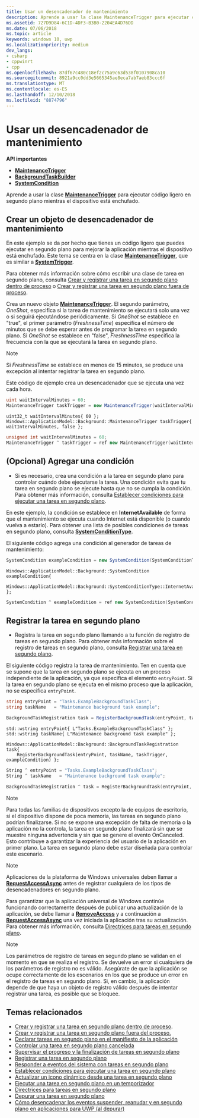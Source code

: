 ```yaml
---
title: Usar un desencadenador de mantenimiento
description: Aprende a usar la clase MaintenanceTrigger para ejecutar código ligero en segundo plano mientras el dispositivo está enchufado.
ms.assetid: 727D9D84-6C1D-4DF3-B3B0-2204EA4D76DD
ms.date: 07/06/2018
ms.topic: article
keywords: windows 10, uwp
ms.localizationpriority: medium
dev_langs:
- csharp
- cppwinrt
- cpp
ms.openlocfilehash: 87df67c480c18ef2c75a9c63d538f0107908ca10
ms.sourcegitcommit: 8921a9cc0dd3e5665345ae8eca7ab7aeb83ccc6f
ms.translationtype: MT
ms.contentlocale: es-ES
ms.lasthandoff: 12/10/2018
ms.locfileid: "8874796"
---
```

# <a name="use-a-maintenance-trigger"></a>Usar un desencadenador de mantenimiento

**API importantes**

- [**MaintenanceTrigger**](https://msdn.microsoft.com/library/windows/apps/hh700517)
- [**BackgroundTaskBuilder**](https://msdn.microsoft.com/library/windows/apps/br224768)
- [**SystemCondition**](https://msdn.microsoft.com/library/windows/apps/br224834)

Aprende a usar la clase [**MaintenanceTrigger**](https://msdn.microsoft.com/library/windows/apps/hh700517) para ejecutar código ligero en segundo plano mientras el dispositivo está enchufado.

## <a name="create-a-maintenance-trigger-object"></a>Crear un objeto de desencadenador de mantenimiento

En este ejemplo se da por hecho que tienes un código ligero que puedes ejecutar en segundo plano para mejorar la aplicación mientras el dispositivo está enchufado. Este tema se centra en la clase [**MaintenanceTrigger**](https://msdn.microsoft.com/library/windows/apps/hh700517), que es similar a [**SystemTrigger**](https://msdn.microsoft.com/library/windows/apps/br224839).

Para obtener más información sobre cómo escribir una clase de tarea en segundo plano, consulta [Crear y registrar una tarea en segundo plano dentro de proceso](create-and-register-an-inproc-background-task.md) o [Crear y registrar una tarea en segundo plano fuera de proceso](create-and-register-a-background-task.md).

Crea un nuevo objeto [**MaintenanceTrigger**](https://msdn.microsoft.com/library/windows/apps/hh700517). El segundo parámetro, *OneShot*, especifica si la tarea de mantenimiento se ejecutará solo una vez o si seguirá ejecutándose periódicamente. Si *OneShot* se establece en "true", el primer parámetro (*FreshnessTime*) especifica el número de minutos que se debe esperar antes de programar la tarea en segundo plano. Si *OneShot* se establece en "false", *FreshnessTime* especifica la frecuencia con la que se ejecutará la tarea en segundo plano.

> [!NOTE]
> Si *FreshnessTime* se establece en menos de 15 minutos, se produce una excepción al intentar registrar la tarea en segundo plano.

Este código de ejemplo crea un desencadenador que se ejecuta una vez cada hora.

```csharp
uint waitIntervalMinutes = 60;
MaintenanceTrigger taskTrigger = new MaintenanceTrigger(waitIntervalMinutes, false);
```

```cppwinrt
uint32_t waitIntervalMinutes{ 60 };
Windows::ApplicationModel::Background::MaintenanceTrigger taskTrigger{ waitIntervalMinutes, false };
```

```cpp
unsigned int waitIntervalMinutes = 60;
MaintenanceTrigger ^ taskTrigger = ref new MaintenanceTrigger(waitIntervalMinutes, false);
```

## <a name="optional-add-a-condition"></a>(Opcional) Agregar una condición

- Si es necesario, crea una condición a la tarea en segundo plano para controlar cuándo debe ejecutarse la tarea. Una condición evita que tu tarea en segundo plano se ejecute hasta que no se cumpla la condición. Para obtener más información, consulta [Establecer condiciones para ejecutar una tarea en segundo plano](set-conditions-for-running-a-background-task.md).

En este ejemplo, la condición se establece en **InternetAvailable** de forma que el mantenimiento se ejecuta cuando Internet está disponible (o cuando vuelva a estarlo). Para obtener una lista de posibles condiciones de tareas en segundo plano, consulta [**SystemConditionType**](https://msdn.microsoft.com/library/windows/apps/br224835).

El siguiente código agrega una condición al generador de tareas de mantenimiento:

```csharp
SystemCondition exampleCondition = new SystemCondition(SystemConditionType.InternetAvailable);
```

```cppwinrt
Windows::ApplicationModel::Background::SystemCondition exampleCondition{
    Windows::ApplicationModel::Background::SystemConditionType::InternetAvailable };
```

```cpp
SystemCondition ^ exampleCondition = ref new SystemCondition(SystemConditionType::InternetAvailable);
```

## <a name="register-the-background-task"></a>Registrar la tarea en segundo plano

- Registra la tarea en segundo plano llamando a tu función de registro de tareas en segundo plano. Para obtener más información sobre el registro de tareas en segundo plano, consulta [Registrar una tarea en segundo plano](register-a-background-task.md).

El siguiente código registra la tarea de mantenimiento. Ten en cuenta que se supone que la tarea en segundo plano se ejecuta en un proceso independiente de la aplicación, ya que especifica el elemento `entryPoint`. Si la tarea en segundo plano se ejecuta en el mismo proceso que la aplicación, no se especifica `entryPoint`.

```csharp
string entryPoint = "Tasks.ExampleBackgroundTaskClass";
string taskName   = "Maintenance background task example";

BackgroundTaskRegistration task = RegisterBackgroundTask(entryPoint, taskName, taskTrigger, exampleCondition);
```

```cppwinrt
std::wstring entryPoint{ L"Tasks.ExampleBackgroundTaskClass" };
std::wstring taskName{ L"Maintenance background task example" };

Windows::ApplicationModel::Background::BackgroundTaskRegistration task{
    RegisterBackgroundTask(entryPoint, taskName, taskTrigger, exampleCondition) };
```

```cpp
String ^ entryPoint = "Tasks.ExampleBackgroundTaskClass";
String ^ taskName   = "Maintenance background task example";

BackgroundTaskRegistration ^ task = RegisterBackgroundTask(entryPoint, taskName, taskTrigger, exampleCondition);
```

> [!NOTE]
> Para todas las familias de dispositivos excepto la de equipos de escritorio, si el dispositivo dispone de poca memoria, las tareas en segundo plano podrían finalizarse. Si no se expone una excepción de falta de memoria o la aplicación no la controla, la tarea en segundo plano finalizará sin que se muestre ninguna advertencia y sin que se genere el evento OnCanceled. Esto contribuye a garantizar la experiencia del usuario de la aplicación en primer plano. La tarea en segundo plano debe estar diseñada para controlar este escenario.

> [!NOTE]
> Aplicaciones de la plataforma de Windows universales deben llamar a [**RequestAccessAsync**](https://msdn.microsoft.com/library/windows/apps/hh700485) antes de registrar cualquiera de los tipos de desencadenadores en segundo plano.

Para garantizar que la aplicación universal de Windows continúe funcionando correctamente después de publicar una actualización de la aplicación, se debe llamar a [**RemoveAccess**](https://msdn.microsoft.com/library/windows/apps/hh700471) y a continuación a [**RequestAccessAsync**](https://msdn.microsoft.com/library/windows/apps/hh700485) una vez iniciada la aplicación tras su actualización. Para obtener más información, consulta [Directrices para tareas en segundo plano](guidelines-for-background-tasks.md).

> [!NOTE]
> Los parámetros de registro de tareas en segundo plano se validan en el momento en que se realiza el registro. Se devuelve un error si cualquiera de los parámetros de registro no es válido. Asegúrate de que la aplicación se ocupe correctamente de los escenarios en los que se produce un error en el registro de tareas en segundo plano. Si, en cambio, la aplicación depende de que haya un objeto de registro válido después de intentar registrar una tarea, es posible que se bloquee.

## <a name="related-topics"></a>Temas relacionados

* [Crear y registrar una tarea en segundo plano dentro de proceso](create-and-register-an-inproc-background-task.md).
* [Crear y registrar una tarea en segundo plano fuera del proceso.](create-and-register-a-background-task.md)
* [Declarar tareas en segundo plano en el manifiesto de la aplicación](declare-background-tasks-in-the-application-manifest.md)
* [Controlar una tarea en segundo plano cancelada](handle-a-cancelled-background-task.md)
* [Supervisar el progreso y la finalización de tareas en segundo plano](monitor-background-task-progress-and-completion.md)
* [Registrar una tarea en segundo plano](register-a-background-task.md)
* [Responder a eventos del sistema con tareas en segundo plano](respond-to-system-events-with-background-tasks.md)
* [Establecer condiciones para ejecutar una tarea en segundo plano](set-conditions-for-running-a-background-task.md)
* [Actualizar un icono dinámico desde una tarea en segundo plano](update-a-live-tile-from-a-background-task.md)
* [Ejecutar una tarea en segundo plano en un temporizador](run-a-background-task-on-a-timer-.md)
* [Directrices para tareas en segundo plano](guidelines-for-background-tasks.md)
* [Depurar una tarea en segundo plano](debug-a-background-task.md)
* [Cómo desencadenar los eventos suspender, reanudar y en segundo plano en aplicaciones para UWP (al depurar)](http://go.microsoft.com/fwlink/p/?linkid=254345)
